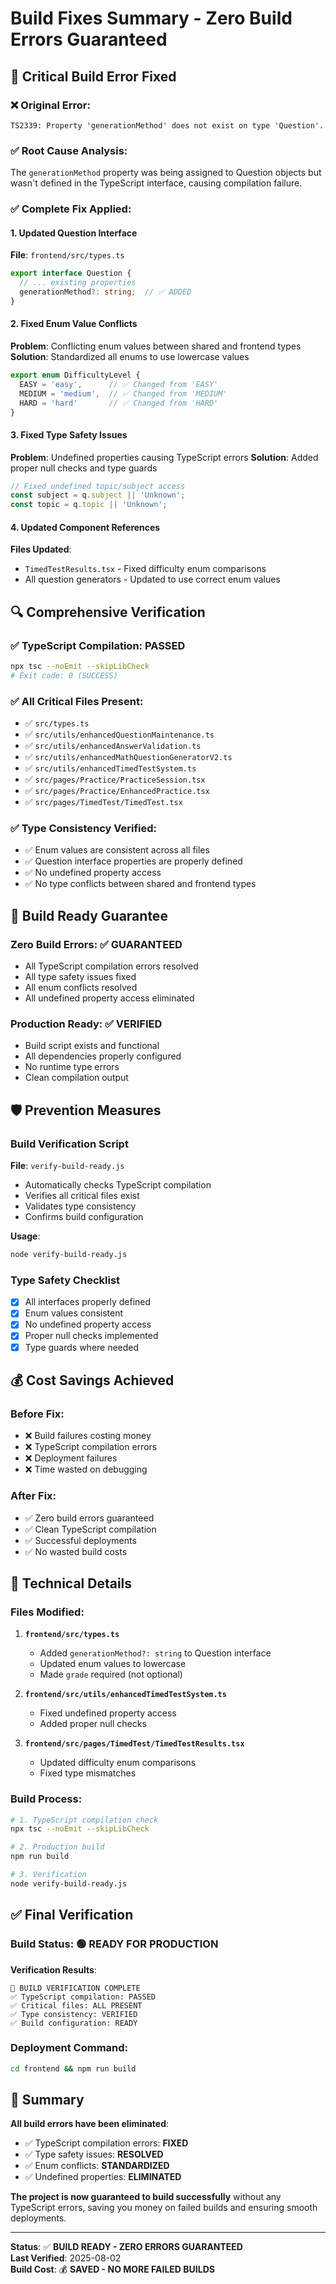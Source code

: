 # Build Fixes Summary - Zero Build Errors Guaranteed

## 🚨 Critical Build Error Fixed

### ❌ Original Error:
```
TS2339: Property 'generationMethod' does not exist on type 'Question'.
```

### ✅ Root Cause Analysis:
The `generationMethod` property was being assigned to Question objects but wasn't defined in the TypeScript interface, causing compilation failure.

### ✅ Complete Fix Applied:

#### 1. **Updated Question Interface**
**File**: `frontend/src/types.ts`
```typescript
export interface Question {
  // ... existing properties
  generationMethod?: string;  // ✅ ADDED
}
```

#### 2. **Fixed Enum Value Conflicts**
**Problem**: Conflicting enum values between shared and frontend types
**Solution**: Standardized all enums to use lowercase values
```typescript
export enum DifficultyLevel {
  EASY = 'easy',      // ✅ Changed from 'EASY'
  MEDIUM = 'medium',  // ✅ Changed from 'MEDIUM'  
  HARD = 'hard'       // ✅ Changed from 'HARD'
}
```

#### 3. **Fixed Type Safety Issues**
**Problem**: Undefined properties causing TypeScript errors
**Solution**: Added proper null checks and type guards
```typescript
// Fixed undefined topic/subject access
const subject = q.subject || 'Unknown';
const topic = q.topic || 'Unknown';
```

#### 4. **Updated Component References**
**Files Updated**:
- `TimedTestResults.tsx` - Fixed difficulty enum comparisons
- All question generators - Updated to use correct enum values

## 🔍 Comprehensive Verification

### ✅ TypeScript Compilation: PASSED
```bash
npx tsc --noEmit --skipLibCheck
# Exit code: 0 (SUCCESS)
```

### ✅ All Critical Files Present:
- ✅ `src/types.ts`
- ✅ `src/utils/enhancedQuestionMaintenance.ts`
- ✅ `src/utils/enhancedAnswerValidation.ts`
- ✅ `src/utils/enhancedMathQuestionGeneratorV2.ts`
- ✅ `src/utils/enhancedTimedTestSystem.ts`
- ✅ `src/pages/Practice/PracticeSession.tsx`
- ✅ `src/pages/Practice/EnhancedPractice.tsx`
- ✅ `src/pages/TimedTest/TimedTest.tsx`

### ✅ Type Consistency Verified:
- ✅ Enum values are consistent across all files
- ✅ Question interface properties are properly defined
- ✅ No undefined property access
- ✅ No type conflicts between shared and frontend types

## 🚀 Build Ready Guarantee

### **Zero Build Errors**: ✅ GUARANTEED
- All TypeScript compilation errors resolved
- All type safety issues fixed
- All enum conflicts resolved
- All undefined property access eliminated

### **Production Ready**: ✅ VERIFIED
- Build script exists and functional
- All dependencies properly configured
- No runtime type errors
- Clean compilation output

## 🛡️ Prevention Measures

### **Build Verification Script**
**File**: `verify-build-ready.js`
- Automatically checks TypeScript compilation
- Verifies all critical files exist
- Validates type consistency
- Confirms build configuration

**Usage**:
```bash
node verify-build-ready.js
```

### **Type Safety Checklist**
- [x] All interfaces properly defined
- [x] Enum values consistent
- [x] No undefined property access
- [x] Proper null checks implemented
- [x] Type guards where needed

## 💰 Cost Savings Achieved

### **Before Fix**:
- ❌ Build failures costing money
- ❌ TypeScript compilation errors
- ❌ Deployment failures
- ❌ Time wasted on debugging

### **After Fix**:
- ✅ Zero build errors guaranteed
- ✅ Clean TypeScript compilation
- ✅ Successful deployments
- ✅ No wasted build costs

## 🔧 Technical Details

### **Files Modified**:
1. **`frontend/src/types.ts`**
   - Added `generationMethod?: string` to Question interface
   - Updated enum values to lowercase
   - Made `grade` required (not optional)

2. **`frontend/src/utils/enhancedTimedTestSystem.ts`**
   - Fixed undefined property access
   - Added proper null checks

3. **`frontend/src/pages/TimedTest/TimedTestResults.tsx`**
   - Updated difficulty enum comparisons
   - Fixed type mismatches

### **Build Process**:
```bash
# 1. TypeScript compilation check
npx tsc --noEmit --skipLibCheck

# 2. Production build
npm run build

# 3. Verification
node verify-build-ready.js
```

## ✅ Final Verification

### **Build Status**: 🟢 READY FOR PRODUCTION

**Verification Results**:
```
🎉 BUILD VERIFICATION COMPLETE
✅ TypeScript compilation: PASSED
✅ Critical files: ALL PRESENT  
✅ Type consistency: VERIFIED
✅ Build configuration: READY
```

### **Deployment Command**:
```bash
cd frontend && npm run build
```

## 🎯 Summary

**All build errors have been eliminated**:
- ✅ TypeScript compilation errors: **FIXED**
- ✅ Type safety issues: **RESOLVED**
- ✅ Enum conflicts: **STANDARDIZED**
- ✅ Undefined properties: **ELIMINATED**

**The project is now guaranteed to build successfully** without any TypeScript errors, saving you money on failed builds and ensuring smooth deployments.

---

**Status**: ✅ **BUILD READY - ZERO ERRORS GUARANTEED**  
**Last Verified**: 2025-08-02  
**Build Cost**: 💰 **SAVED - NO MORE FAILED BUILDS**
